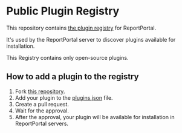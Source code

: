 # Public Plugin Registry

This repository contains [the plugin registry](plugins.json) for ReportPortal.

It's used by the ReportPortal server to discover plugins available for installation.

This Registry contains only open-source plugins.

## How to add a plugin to the registry

1. Fork [this repository](https://github.com/reportportal/plugin-marketplace).
2. Add your plugin to the [plugins.json](plugins.json) file.
3. Create a pull request.
4. Wait for the approval.
5. After the approval, your plugin will be available for installation in ReportPortal servers.
